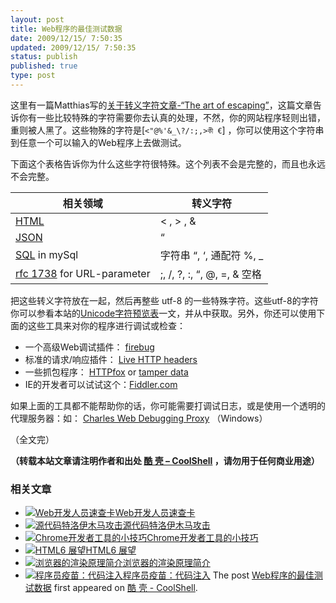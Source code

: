 ```yaml
---
layout: post
title: Web程序的最佳测试数据
date: 2009/12/15/ 7:50:35
updated: 2009/12/15/ 7:50:35
status: publish
published: true
type: post
---
```



这里有一篇Matthias写的[关于转义字符文章-“The art of escaping”](http://united-coders.com/matthias-reuter/the-art-of-escaping "The art of escaping")，这篇文章告诉你有一些比较特殊的字符需要你去认真的处理，不然，你的网站程序轻则出错，重则被人黑了。这些物殊的字符是[`<"@%'&_\?/:;,>কী €`] ，你可以使用这个字符串到任意一个可以输入的Web程序上去做测试。


下面这个表格告诉你为什么这些字符很特殊。这个列表不会是完整的，而且也永远不会完整。  






| 相关领域 | 转义字符 |
| --- | --- |
| [HTML](http://www.w3.org/ "W3C") | < , > , & |
| [JSON](http://json.org/ "JSON-Resource") | “ |
| [SQL](http://dev.mysql.com/doc/refman/5.0/en/string-syntax.html "mysql character") in mySql | 字符串 “, ‘, 通配符 %, \_ |
| [rfc 1738](http://www.faqs.org/rfcs/rfc1738.html "rfc 1738 for urls") for URL-parameter | ;, /, ?, :, “, @, =, & 空格 |


  

把这些转义字符放在一起，然后再整些 utf-8 的一些特殊字符。这些utf-8的字符你可以参看本站的[Unicode字符预览表](https://coolshell.cn/articles/1331.html)一文，并从中获取。另外，你还可以使用下面的这些工具来对你的程序进行调试或检查：


* 一个高级Web调试插件： [firebug](https://addons.mozilla.org/de/firefox/addon/1843 "firebug plugin")
* 标准的请求/响应插件： [Live HTTP headers](https://addons.mozilla.org/de/firefox/addon/3829)
* 一些抓包程序： [HTTPfox](https://addons.mozilla.org/en-US/firefox/addon/6647) or [tamper data](https://addons.mozilla.org/en-US/firefox/addon/966)
* IE的开发者可以试试这个：[Fiddler.com](http://www.fiddler2.com/fiddler2/)


如果上面的工具都不能帮助你的话，你可能需要打调试日志，或是使用一个透明的代理服务器：如： [Charles Web Debugging Proxy](http://www.charlesproxy.com/) （Windows）


（全文完）



**（转载本站文章请注明作者和出处 [酷 壳 – CoolShell](https://coolshell.cn/) ，请勿用于任何商业用途）**



### 相关文章

* [![Web开发人员速查卡](https://coolshell.cn/wp-content/uploads/2011/02/1128-150x150.jpg)](https://coolshell.cn/articles/3684.html)[Web开发人员速查卡](https://coolshell.cn/articles/3684.html)
* [![源代码特洛伊木马攻击](https://coolshell.cn/wp-content/uploads/2021/11/il_340x270_pggv-150x150.jpg)](https://coolshell.cn/articles/21649.html)[源代码特洛伊木马攻击](https://coolshell.cn/articles/21649.html)
* [![Chrome开发者工具的小技巧](https://coolshell.cn/wp-content/uploads/2017/01/pretty-code-150x150.gif)](https://coolshell.cn/articles/17634.html)[Chrome开发者工具的小技巧](https://coolshell.cn/articles/17634.html)
* [![HTML6 展望](https://coolshell.cn/wp-content/uploads/2014/12/html6-150x150.jpeg)](https://coolshell.cn/articles/12206.html)[HTML6 展望](https://coolshell.cn/articles/12206.html)
* [![浏览器的渲染原理简介](https://coolshell.cn/wp-content/uploads/2013/05/Render-Process-150x150.jpg)](https://coolshell.cn/articles/9666.html)[浏览器的渲染原理简介](https://coolshell.cn/articles/9666.html)
* [![程序员疫苗：代码注入](https://coolshell.cn/wp-content/uploads/2012/12/200906020837401710-150x150.jpg)](https://coolshell.cn/articles/8711.html)[程序员疫苗：代码注入](https://coolshell.cn/articles/8711.html)
The post [Web程序的最佳测试数据](https://coolshell.cn/articles/1957.html) first appeared on [酷 壳 - CoolShell](https://coolshell.cn).
